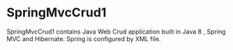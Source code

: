 # SpringMvcCrud1
SpringMvcCrud1 contains Java Web Crud application built in Java 8 , Spring MVC and Hibernate. Spring is configured by XML file.
